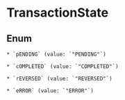 
# TransactionState

## Enum


    * `pENDING` (value: `"PENDING"`)

    * `cOMPLETED` (value: `"COMPLETED"`)

    * `rEVERSED` (value: `"REVERSED"`)

    * `eRROR` (value: `"ERROR"`)



